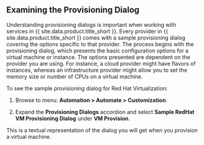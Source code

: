 ## Examining the Provisioning Dialog

Understanding provisioning dialogs is important when working with services in
{{ site.data.product.title_short }}. Every provider in {{ site.data.product.title_short }} comes
with a sample provisioning dialog covering the options specific to that provider. The process
begins with the provisioning dialog, which presents the basic configuration options for a virtual
machine or instance. The options presented are dependent on the provider you are using. For
instance, a cloud provider might have flavors of instances, whereas an infrastructure provider
might allow you to set the memory size or number of CPUs on a virtual machine.

To see the sample provisioning dialog for Red Hat Virtualization:

1.  Browse to menu: **Automation > Automate > Customization**.

2.  Expand the **Provisioning Dialogs** accordion and select
    **Sample RedHat VM Provisioning Dialog** under **VM Provision**.

This is a textual representation of the dialog you will get when you provision a virtual machine.
